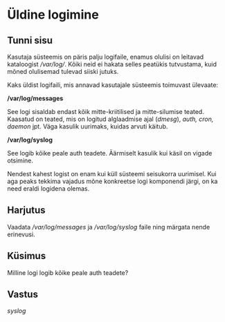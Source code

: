 ﻿# Üldine logimine

## Tunni sisu

Kasutaja süsteemis on päris palju logifaile, enamus olulisi on leitavad kataloogist */var/log/*. Kõiki neid ei hakata selles peatükis tutvustama, kuid mõned olulisemad tulevad siiski jutuks.

Kaks üldist logifaili, mis annavad kasutajale süsteemis toimuvast ülevaate:

<b>/var/log/messages</b>

See logi sisaldab endast kõik mitte-kriitilised ja mitte-silumise teated. Kaasatud on teated, mis on logitud alglaadmise ajal (*dmesg*), *auth, cron, daemon* jpt. Väga kasulik uurimaks, kuidas arvuti käitub.

<b>/var/log/syslog</b>

See logib kõike peale auth teadete. Äärmiselt kasulik kui käsil on vigade otsimine.

Nendest kahest logist on enam kui küll süsteemi seisukorra uurimisel. Kui aga peaks tekkima vajadus mõne konkreetse logi komponendi järgi, on ka need eraldi logidena olemas.

## Harjutus

Vaadata */var/log/messages* ja */var/log/syslog* faile ning märgata nende erinevusi.

## Küsimus

Milline logi logib kõike peale auth teadete?

## Vastus

*syslog*
